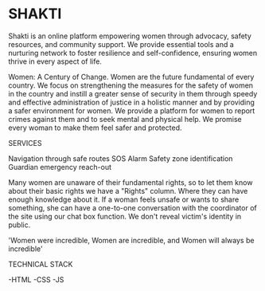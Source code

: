 # SHAKTI
Shakti is an online platform empowering women through advocacy, safety resources, and community support. We provide essential tools and a nurturing network to foster resilience and self-confidence, ensuring women thrive in every aspect of life.

Women: A Century of Change.
Women are the future fundamental of every country. We focus on strengthening the measures for the safety of women in the country and instill a greater sense of security in them through speedy and effective administration of justice in a holistic manner and by providing a safer environment for women. We provide a platform for women to report crimes against them and to seek mental and physical help. We promise every woman to make them feel safer and protected.

SERVICES

Navigation through safe routes
SOS Alarm
Safety zone identification
Guardian emergency reach-out

Many women are unaware of their fundamental rights, so to let them know about their basic rights we have a "Rights" column. Where they can have enough knowledge about it. If a woman feels unsafe or wants to share something, she can have a one-to-one conversation with the coordinator of the site using our chat box function. We don't reveal victim's identity in public.

'Women were incredible, Women are incredible, and Women will always be incredible'

TECHNICAL STACK

-HTML
-CSS
-JS
